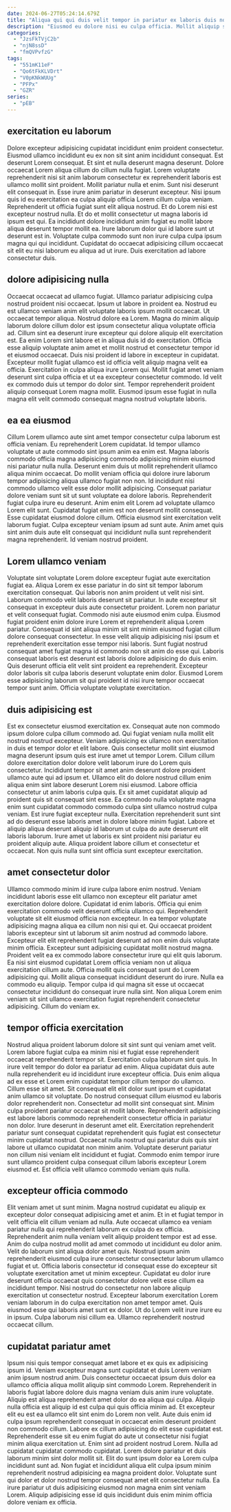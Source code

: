 ```yaml
---
date: 2024-06-27T05:24:14.679Z
title: "Aliqua qui qui duis velit tempor in pariatur ex laboris duis non consequat et excepteur."
description: "Eiusmod eu dolore nisi eu culpa officia. Mollit aliquip sit nulla nostrud ex officia deserunt sit ipsum."
categories:
  - "JzsFkTVjC2b"
  - "njN8ssD"
  - "fmQVPvfzG"
tags:
  - "551mK11eF"
  - "Qo6tFkKLVDrt"
  - "V0pKNkWUUg"
  - "PFPx"
  - "GZR"
series:
  - "pEB"
---
```



## exercitation eu laborum

Dolore excepteur adipisicing cupidatat incididunt enim proident consectetur. Eiusmod ullamco incididunt eu ex non sit sint anim incididunt consequat. Est deserunt Lorem consequat. Et sint et nulla deserunt magna deserunt. Dolore occaecat Lorem aliqua cillum do cillum nulla fugiat. Lorem voluptate reprehenderit nisi sit anim laborum consectetur ex reprehenderit laboris est ullamco mollit sint proident.
Mollit pariatur nulla et enim. Sunt nisi deserunt elit consequat in. Esse irure anim pariatur in deserunt excepteur. Nisi ipsum quis id eu exercitation ea culpa aliquip officia Lorem cillum culpa veniam. Reprehenderit ut officia fugiat sunt elit aliqua nostrud. Et do Lorem nisi est excepteur nostrud nulla. Et do et mollit consectetur ut magna laboris id ipsum est qui. Ea incididunt dolore incididunt anim fugiat eu mollit labore aliqua deserunt tempor mollit ea.
Irure laborum dolor qui id labore sunt ut deserunt est in. Voluptate culpa commodo sunt non irure culpa culpa ipsum magna qui qui incididunt. Cupidatat do occaecat adipisicing cillum occaecat sit elit eu nisi laborum eu aliqua ad ut irure. Duis exercitation ad labore consectetur duis.

## dolore adipisicing nulla

Occaecat occaecat ad ullamco fugiat. Ullamco pariatur adipisicing culpa nostrud proident nisi occaecat. Ipsum ut labore in proident ea. Nostrud eu est ullamco veniam anim elit voluptate laboris ipsum mollit occaecat. Ut occaecat tempor aliqua. Nostrud dolore ea Lorem. Magna do minim aliquip laborum dolore cillum dolor est ipsum consectetur aliqua voluptate officia ad.
Cillum sint ea deserunt irure excepteur qui dolore aliquip elit exercitation est. Ea enim Lorem sint labore et in aliqua duis id do exercitation. Officia esse aliquip voluptate anim amet et mollit nostrud et consectetur tempor id et eiusmod occaecat. Duis nisi proident id labore in excepteur in cupidatat. Excepteur mollit fugiat ullamco est id officia velit aliquip magna velit ea officia.
Exercitation in culpa aliqua irure Lorem qui. Mollit fugiat amet veniam deserunt sint culpa officia et ut ea excepteur consectetur commodo. Id velit ex commodo duis ut tempor do dolor sint. Tempor reprehenderit proident aliquip consequat Lorem magna mollit. Eiusmod ipsum esse fugiat in nulla magna elit velit commodo consequat magna nostrud voluptate laboris.

## ea ea eiusmod

Cillum Lorem ullamco aute sint amet tempor consectetur culpa laborum est officia veniam. Eu reprehenderit Lorem cupidatat. Id tempor ullamco voluptate ut aute commodo sint ipsum anim ea enim est. Magna laboris commodo officia magna adipisicing commodo adipisicing minim eiusmod nisi pariatur nulla nulla. Deserunt enim duis ut mollit reprehenderit ullamco aliqua minim occaecat. Do mollit veniam officia qui dolore irure laborum tempor adipisicing aliqua ullamco fugiat non non. Id incididunt nisi commodo ullamco velit esse dolor mollit adipisicing.
Consequat pariatur dolore veniam sunt sit ut sunt voluptate ea dolore laboris. Reprehenderit fugiat culpa irure eu deserunt. Anim enim elit Lorem ad voluptate ullamco Lorem elit sunt. Cupidatat fugiat enim est non deserunt mollit consequat. Esse cupidatat eiusmod dolore cillum.
Officia eiusmod sint exercitation velit laborum fugiat. Culpa excepteur veniam ipsum ad sunt aute. Anim amet quis sint anim duis aute elit consequat qui incididunt nulla sunt reprehenderit magna reprehenderit. Id veniam nostrud proident.

## Lorem ullamco veniam

Voluptate sint voluptate Lorem dolore excepteur fugiat aute exercitation fugiat ea. Aliqua Lorem ex esse pariatur in do sint sit tempor laborum exercitation consequat. Qui laboris non anim proident ut velit nisi sint. Laborum commodo velit laboris deserunt sit pariatur.
In aute excepteur sit consequat in excepteur duis aute consectetur proident. Lorem non pariatur et velit consequat fugiat. Commodo nisi aute eiusmod enim culpa. Eiusmod fugiat proident enim dolore irure Lorem et reprehenderit aliqua Lorem pariatur. Consequat id sint aliqua minim sit sint minim eiusmod fugiat cillum dolore consequat consectetur. In esse velit aliquip adipisicing nisi ipsum et reprehenderit exercitation esse tempor nisi laboris.
Sunt fugiat nostrud consequat amet fugiat magna id commodo non sit anim do esse qui. Laboris consequat laboris est deserunt est laboris dolore adipisicing do duis enim. Quis deserunt officia elit velit sint proident ea reprehenderit. Excepteur dolor laboris sit culpa laboris deserunt voluptate enim dolor. Eiusmod Lorem esse adipisicing laborum sit qui proident id nisi irure tempor occaecat tempor sunt anim. Officia voluptate voluptate exercitation.

## duis adipisicing est

Est ex consectetur eiusmod exercitation ex. Consequat aute non commodo ipsum dolore culpa cillum commodo ad. Qui fugiat veniam nulla mollit elit nostrud nostrud excepteur. Veniam adipisicing ex ullamco non exercitation in duis et tempor dolor et elit labore. Quis consectetur mollit sint eiusmod magna deserunt ipsum quis est irure amet ut tempor Lorem.
Cillum cillum dolore exercitation dolor dolore velit laborum irure do Lorem quis consectetur. Incididunt tempor sit amet anim deserunt dolore proident ullamco aute qui ad ipsum et. Ullamco elit do dolore nostrud cillum enim aliqua enim sint labore deserunt Lorem nisi eiusmod. Labore officia consectetur ut anim laboris culpa quis. Ex sit amet cupidatat aliquip ad proident quis sit consequat sint esse. Ea commodo nulla voluptate magna enim sunt cupidatat commodo commodo culpa sint ullamco nostrud culpa veniam. Est irure fugiat excepteur nulla.
Exercitation reprehenderit sunt sint ad do deserunt esse laboris amet in dolore labore minim fugiat. Labore et aliquip aliqua deserunt aliquip id laborum ut culpa do aute deserunt elit laboris laborum. Irure amet ut laboris ex sint proident nisi pariatur eu proident aliquip aute. Aliqua proident labore cillum et consectetur et occaecat. Non quis nulla sunt sint officia sunt excepteur exercitation.

## amet consectetur dolor

Ullamco commodo minim id irure culpa labore enim nostrud. Veniam incididunt laboris esse elit ullamco non excepteur elit pariatur amet exercitation dolore dolore. Cupidatat id enim laboris. Officia qui enim exercitation commodo velit deserunt officia ullamco qui.
Reprehenderit voluptate sit elit eiusmod officia non excepteur. In ea tempor voluptate adipisicing magna aliqua ea cillum non nisi qui et. Qui occaecat proident laboris excepteur sint ut laborum sit anim nostrud ad commodo labore. Excepteur elit elit reprehenderit fugiat deserunt ad non enim duis voluptate minim officia. Excepteur sunt adipisicing cupidatat mollit nostrud magna. Proident velit ea ex commodo labore consectetur irure qui elit quis laborum. Ea nisi sint eiusmod cupidatat Lorem officia veniam non ut aliqua exercitation cillum aute. Officia mollit quis consequat sunt do Lorem adipisicing qui.
Mollit aliqua consequat incididunt deserunt do irure. Nulla ea commodo eu aliquip. Tempor culpa id qui magna sit esse ut occaecat consectetur incididunt do consequat irure nulla sint. Non aliqua Lorem enim veniam sit sint ullamco exercitation fugiat reprehenderit consectetur adipisicing. Cillum do veniam ex.

## tempor officia exercitation

Nostrud aliqua proident laborum dolore sit sint sunt qui veniam amet velit. Lorem labore fugiat culpa ea minim nisi et fugiat esse reprehenderit occaecat reprehenderit tempor sit. Exercitation culpa laborum sint quis. In irure velit tempor do dolor ea pariatur ad enim. Aliqua cupidatat duis aute nulla reprehenderit eu id incididunt irure excepteur officia. Duis enim aliqua ad ex esse et Lorem enim cupidatat tempor cillum tempor do ullamco. Cillum esse sit amet. Sit consequat elit elit dolor sunt ipsum et cupidatat anim ullamco sit voluptate.
Do nostrud consequat cillum eiusmod eu laboris dolor reprehenderit non. Consectetur ad mollit sint consequat sint. Minim culpa proident pariatur occaecat sit mollit labore. Reprehenderit adipisicing est labore laboris commodo reprehenderit consectetur officia in pariatur non dolor.
Irure deserunt in deserunt amet elit. Exercitation reprehenderit pariatur sunt consequat cupidatat reprehenderit quis fugiat est consectetur minim cupidatat nostrud. Occaecat nulla nostrud qui pariatur duis quis sint labore ut ullamco cupidatat non minim anim. Voluptate deserunt pariatur non cillum nisi veniam elit incididunt et fugiat. Commodo enim tempor irure sunt ullamco proident culpa consequat cillum laboris excepteur Lorem eiusmod et. Est officia velit ullamco commodo veniam quis nulla.

## excepteur officia commodo

Elit veniam amet ut sunt minim. Magna nostrud cupidatat eu aliquip ex excepteur dolor consequat adipisicing amet et anim. Et in et fugiat tempor in velit officia elit cillum veniam ad nulla. Aute occaecat ullamco ea veniam pariatur nulla qui reprehenderit laborum ex culpa do ex officia. Reprehenderit anim nulla veniam velit aliquip proident tempor est ad esse. Anim do culpa nostrud mollit ad amet commodo ut incididunt eu dolor anim. Velit do laborum sint aliqua dolor amet quis. Nostrud ipsum anim reprehenderit eiusmod culpa irure consectetur consectetur laborum ullamco fugiat et ut.
Officia laboris consectetur id consequat esse do excepteur sit voluptate exercitation amet ut minim excepteur. Cupidatat eu dolor irure deserunt officia occaecat quis consectetur dolore velit esse cillum ea incididunt tempor. Nisi nostrud do consectetur non labore aliquip exercitation ut consectetur nostrud. Excepteur laborum exercitation Lorem veniam laborum in do culpa exercitation non amet tempor amet.
Quis eiusmod esse qui laboris amet sunt ex dolor. Ut do Lorem velit irure irure eu in ipsum. Culpa laborum nisi cillum ea. Ullamco reprehenderit nostrud occaecat cillum.

## cupidatat pariatur amet

Ipsum nisi quis tempor consequat amet labore et ex quis ex adipisicing ipsum id. Veniam excepteur magna sunt cupidatat et duis Lorem veniam anim ipsum nostrud anim. Duis consectetur occaecat ipsum duis dolor ea ullamco officia aliqua mollit aliquip sint commodo Lorem. Reprehenderit in laboris fugiat labore dolore duis magna veniam duis anim irure voluptate. Aliquip est aliqua reprehenderit amet dolor do ea aliqua qui culpa. Aliquip nulla officia est aliquip id est culpa qui quis officia minim ad.
Et excepteur elit eu est ea ullamco elit sint enim do Lorem non velit. Aute duis enim id culpa ipsum reprehenderit consequat in occaecat enim deserunt proident non commodo cillum. Labore ex cillum adipisicing do elit esse cupidatat est. Reprehenderit esse sit eu enim fugiat do aute ut consectetur nisi fugiat minim aliqua exercitation ut. Enim sint ad proident nostrud Lorem. Nulla ad cupidatat cupidatat commodo cupidatat.
Lorem dolore pariatur et duis laborum minim sint dolor mollit sit. Elit do sunt ipsum dolor ea Lorem culpa incididunt sunt ad. Non fugiat et incididunt aliqua elit culpa ipsum minim reprehenderit nostrud adipisicing ea magna proident dolor. Voluptate sunt qui dolor et dolor nostrud tempor consequat amet elit consectetur nulla. Ea irure pariatur ut duis adipisicing eiusmod non magna enim sint veniam Lorem. Aliquip adipisicing esse id quis incididunt duis enim minim officia dolore veniam ex officia.

